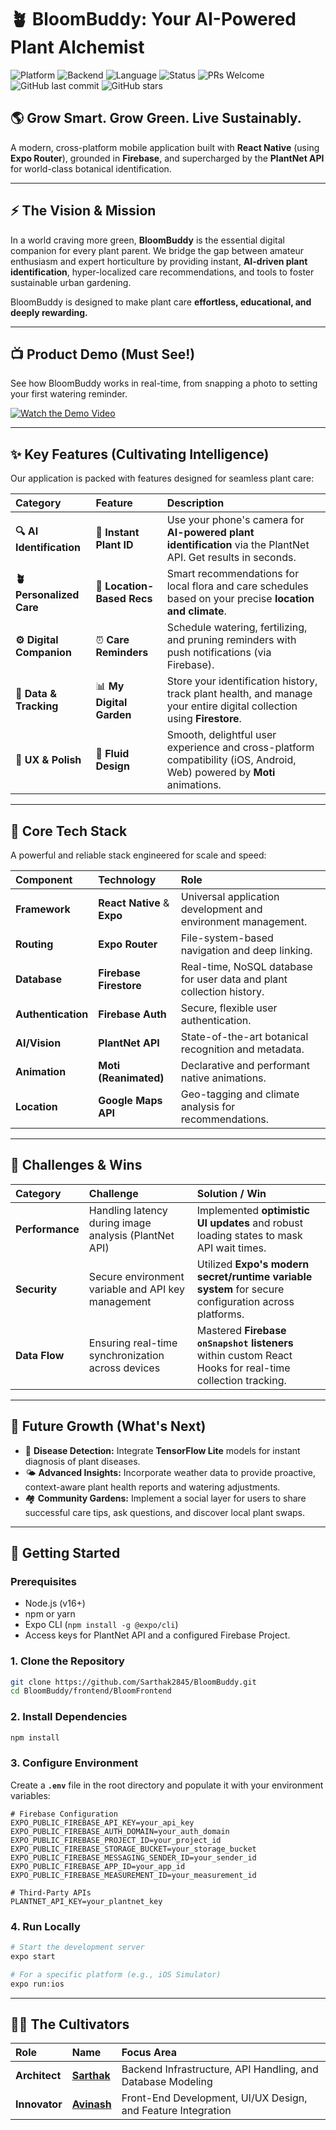 # 🪴 BloomBuddy: Your AI-Powered Plant Alchemist

![Platform](https://img.shields.io/badge/Platform-React%20Native%20%7C%20Expo-61DAFB?logo=react&logoColor=white)
![Backend](https://img.shields.io/badge/Backend-Firebase%20%26%20PlantNet-FFCA28?logo=firebase&logoColor=white)
![Language](https://img.shields.io/badge/Language-TypeScript-3178C6?logo=typescript&logoColor=white)
![Status](https://img.shields.io/badge/Status-Under%20Development-orange)
![PRs Welcome](https://img.shields.io/badge/PRs-welcome-brightgreen?logo=github)
![GitHub last commit](https://img.shields.io/github/last-commit/Sarthak2845/BloomBuddy?style=flat&color=blue)
![GitHub stars](https://img.shields.io/github/stars/Sarthak2845/BloomBuddy?style=flat&color=magenta)

## 🌎 Grow Smart. Grow Green. Live Sustainably.

A modern, cross-platform mobile application built with **React Native** (using **Expo Router**), grounded in **Firebase**, and supercharged by the **PlantNet API** for world-class botanical identification.

---

## ⚡️ The Vision & Mission

In a world craving more green, **BloomBuddy** is the essential digital companion for every plant parent. We bridge the gap between amateur enthusiasm and expert horticulture by providing instant, **AI-driven plant identification**, hyper-localized care recommendations, and tools to foster sustainable urban gardening.

BloomBuddy is designed to make plant care **effortless, educational, and deeply rewarding.**

---

## 📺 Product Demo (Must See!)

See how BloomBuddy works in real-time, from snapping a photo to setting your first watering reminder.

[![Watch the Demo Video](https://placehold.co/1280x720/10B981/ffffff?text=Click+to+Watch+BloomBuddy+Demo)](https://www.youtube.com/watch?v=fLMhbLuxrhQ)



---

## ✨ Key Features (Cultivating Intelligence)

Our application is packed with features designed for seamless plant care:

| Category | Feature | Description |
| :--- | :--- | :--- |
| **🔍 AI Identification** | 🌱 **Instant Plant ID** | Use your phone's camera for **AI-powered plant identification** via the PlantNet API. Get results in seconds. |
| **🪴 Personalized Care** | 📍 **Location-Based Recs** | Smart recommendations for local flora and care schedules based on your precise **location and climate**. |
| **⚙️ Digital Companion** | ⏰ **Care Reminders** | Schedule watering, fertilizing, and pruning reminders with push notifications (via Firebase). |
| **📂 Data & Tracking** | 📊 **My Digital Garden** | Store your identification history, track plant health, and manage your entire digital collection using **Firestore**. |
| **🎨 UX & Polish** | 🚀 **Fluid Design** | Smooth, delightful user experience and cross-platform compatibility (iOS, Android, Web) powered by **Moti** animations. |

---

## 🧠 Core Tech Stack

A powerful and reliable stack engineered for scale and speed:

| Component | Technology | Role |
| :--- | :--- | :--- |
| **Framework** | **React Native** & **Expo** | Universal application development and environment management. |
| **Routing** | **Expo Router** | File-system-based navigation and deep linking. |
| **Database** | **Firebase Firestore** | Real-time, NoSQL database for user data and plant collection history. |
| **Authentication** | **Firebase Auth** | Secure, flexible user authentication. |
| **AI/Vision** | **PlantNet API** | State-of-the-art botanical recognition and metadata. |
| **Animation** | **Moti (Reanimated)** | Declarative and performant native animations. |
| **Location** | **Google Maps API** | Geo-tagging and climate analysis for recommendations. |

---

## 🚧 Challenges & Wins

| Category | Challenge | Solution / Win |
| :--- | :--- | :--- |
| **Performance** | Handling latency during image analysis (PlantNet API) | Implemented **optimistic UI updates** and robust loading states to mask API wait times. |
| **Security** | Secure environment variable and API key management | Utilized **Expo's modern secret/runtime variable system** for secure configuration across platforms. |
| **Data Flow** | Ensuring real-time synchronization across devices | Mastered **Firebase `onSnapshot` listeners** within custom React Hooks for real-time collection tracking. |

---

## 🌱 Future Growth (What's Next)

* 🧬 **Disease Detection:** Integrate **TensorFlow Lite** models for instant diagnosis of plant diseases.
* 🌤️ **Advanced Insights:** Incorporate weather data to provide proactive, context-aware plant health reports and watering adjustments.
* 🏘️ **Community Gardens:** Implement a social layer for users to share successful care tips, ask questions, and discover local plant swaps.

---

## 🚀 Getting Started

### Prerequisites

* Node.js (v16+)
* npm or yarn
* Expo CLI (`npm install -g @expo/cli`)
* Access keys for PlantNet API and a configured Firebase Project.

### 1. Clone the Repository

```bash
git clone https://github.com/Sarthak2845/BloomBuddy.git
cd BloomBuddy/frontend/BloomFrontend
````

### 2\. Install Dependencies

```bash
npm install
```

### 3\. Configure Environment

Create a **`.env`** file in the root directory and populate it with your environment variables:

```
# Firebase Configuration
EXPO_PUBLIC_FIREBASE_API_KEY=your_api_key
EXPO_PUBLIC_FIREBASE_AUTH_DOMAIN=your_auth_domain
EXPO_PUBLIC_FIREBASE_PROJECT_ID=your_project_id
EXPO_PUBLIC_FIREBASE_STORAGE_BUCKET=your_storage_bucket
EXPO_PUBLIC_FIREBASE_MESSAGING_SENDER_ID=your_sender_id
EXPO_PUBLIC_FIREBASE_APP_ID=your_app_id
EXPO_PUBLIC_FIREBASE_MEASUREMENT_ID=your_measurement_id

# Third-Party APIs
PLANTNET_API_KEY=your_plantnet_key
```

### 4\. Run Locally

```bash
# Start the development server
expo start

# For a specific platform (e.g., iOS Simulator)
expo run:ios
```

-----

## 👨‍🔬 The Cultivators

| Role | Name | Focus Area |
| :--- | :--- | :--- |
| **Architect** | **[Sarthak](https://github.com/Sarthak2845)** | Backend Infrastructure, API Handling, and Database Modeling |
| **Innovator** | **[Avinash](https://github.com/avinashshetty123)** | Front-End Development, UI/UX Design, and Feature Integration |
